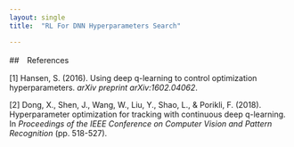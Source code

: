 ```yaml
---
layout: single
title:  "RL For DNN Hyperparameters Search"

---
```








##　References

[1] Hansen, S. (2016). Using deep q-learning to control optimization hyperparameters. *arXiv preprint arXiv:1602.04062*.

[2] Dong, X., Shen, J., Wang, W., Liu, Y., Shao, L., & Porikli, F. (2018). Hyperparameter optimization for tracking with continuous deep q-learning. In *Proceedings of the IEEE Conference on Computer Vision and Pattern Recognition* (pp. 518-527).